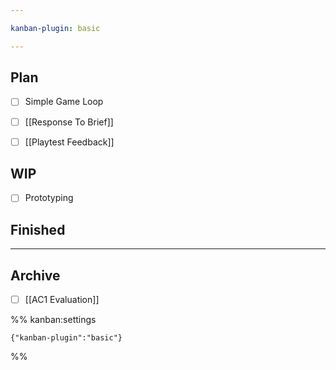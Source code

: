 ```yaml
---

kanban-plugin: basic

---
```


## Plan

- [ ] Simple Game Loop
- [ ] [[Response To Brief]]
- [ ] [[Playtest Feedback]]


## WIP

- [ ] Prototyping


## Finished



***

## Archive

- [ ] [[AC1 Evaluation]]

%% kanban:settings
```
{"kanban-plugin":"basic"}
```
%%
